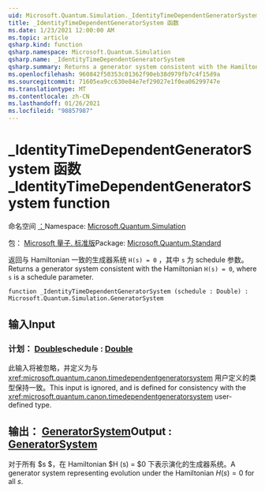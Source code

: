 ```yaml
---
uid: Microsoft.Quantum.Simulation._IdentityTimeDependentGeneratorSystem
title: _IdentityTimeDependentGeneratorSystem 函数
ms.date: 1/23/2021 12:00:00 AM
ms.topic: article
qsharp.kind: function
qsharp.namespace: Microsoft.Quantum.Simulation
qsharp.name: _IdentityTimeDependentGeneratorSystem
qsharp.summary: Returns a generator system consistent with the Hamiltonian `H(s) = 0`, where `s` is a schedule parameter.
ms.openlocfilehash: 960842f50353c01362f90eb38d979fb7c4f15d9a
ms.sourcegitcommit: 71605ea9cc630e84e7ef29027e1f0ea06299747e
ms.translationtype: MT
ms.contentlocale: zh-CN
ms.lasthandoff: 01/26/2021
ms.locfileid: "98857987"
---
```

# <a name="_identitytimedependentgeneratorsystem-function"></a><span data-ttu-id="a1dbd-102">_IdentityTimeDependentGeneratorSystem 函数</span><span class="sxs-lookup"><span data-stu-id="a1dbd-102">_IdentityTimeDependentGeneratorSystem function</span></span>

<span data-ttu-id="a1dbd-103">命名空间 [：](xref:Microsoft.Quantum.Simulation)</span><span class="sxs-lookup"><span data-stu-id="a1dbd-103">Namespace: [Microsoft.Quantum.Simulation](xref:Microsoft.Quantum.Simulation)</span></span>

<span data-ttu-id="a1dbd-104">包： [Microsoft 量子. 标准版](https://nuget.org/packages/Microsoft.Quantum.Standard)</span><span class="sxs-lookup"><span data-stu-id="a1dbd-104">Package: [Microsoft.Quantum.Standard](https://nuget.org/packages/Microsoft.Quantum.Standard)</span></span>


<span data-ttu-id="a1dbd-105">返回与 Hamiltonian 一致的生成器系统 `H(s) = 0` ，其中 `s` 为 schedule 参数。</span><span class="sxs-lookup"><span data-stu-id="a1dbd-105">Returns a generator system consistent with the Hamiltonian `H(s) = 0`, where `s` is a schedule parameter.</span></span>

```qsharp
function _IdentityTimeDependentGeneratorSystem (schedule : Double) : Microsoft.Quantum.Simulation.GeneratorSystem
```


## <a name="input"></a><span data-ttu-id="a1dbd-106">输入</span><span class="sxs-lookup"><span data-stu-id="a1dbd-106">Input</span></span>

### <a name="schedule--double"></a><span data-ttu-id="a1dbd-107">计划： [Double](xref:microsoft.quantum.lang-ref.double)</span><span class="sxs-lookup"><span data-stu-id="a1dbd-107">schedule : [Double](xref:microsoft.quantum.lang-ref.double)</span></span>

<span data-ttu-id="a1dbd-108">此输入将被忽略，并定义为与 <xref:microsoft.quantum.canon.timedependentgeneratorsystem> 用户定义的类型保持一致。</span><span class="sxs-lookup"><span data-stu-id="a1dbd-108">This input is ignored, and is defined for consistency with the <xref:microsoft.quantum.canon.timedependentgeneratorsystem> user-defined type.</span></span>



## <a name="output--generatorsystem"></a><span data-ttu-id="a1dbd-109">输出： [GeneratorSystem](xref:Microsoft.Quantum.Simulation.GeneratorSystem)</span><span class="sxs-lookup"><span data-stu-id="a1dbd-109">Output : [GeneratorSystem](xref:Microsoft.Quantum.Simulation.GeneratorSystem)</span></span>

<span data-ttu-id="a1dbd-110">对于所有 $s $，在 Hamiltonian $H (s) = $0 下表示演化的生成器系统。</span><span class="sxs-lookup"><span data-stu-id="a1dbd-110">A generator system representing evolution under the Hamiltonian $H(s) = 0$ for all $s$.</span></span>